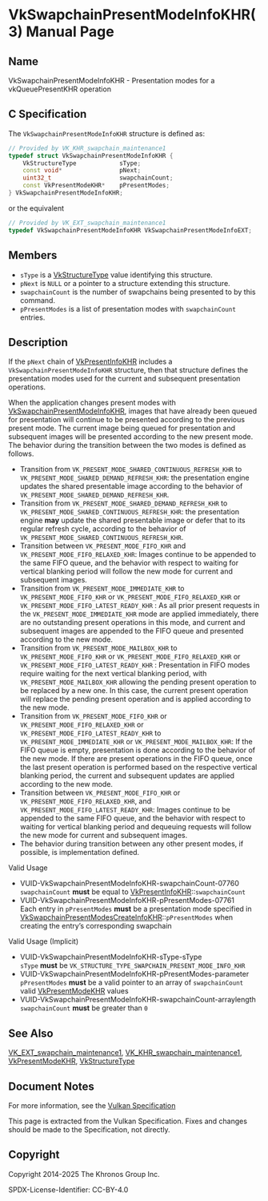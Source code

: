 # VkSwapchainPresentModeInfoKHR(3) Manual Page

## Name

VkSwapchainPresentModeInfoKHR - Presentation modes for a vkQueuePresentKHR operation



## [](#_c_specification)C Specification

The `VkSwapchainPresentModeInfoKHR` structure is defined as:

```c++
// Provided by VK_KHR_swapchain_maintenance1
typedef struct VkSwapchainPresentModeInfoKHR {
    VkStructureType            sType;
    const void*                pNext;
    uint32_t                   swapchainCount;
    const VkPresentModeKHR*    pPresentModes;
} VkSwapchainPresentModeInfoKHR;
```

or the equivalent

```c++
// Provided by VK_EXT_swapchain_maintenance1
typedef VkSwapchainPresentModeInfoKHR VkSwapchainPresentModeInfoEXT;
```

## [](#_members)Members

- `sType` is a [VkStructureType](https://registry.khronos.org/vulkan/specs/latest/man/html/VkStructureType.html) value identifying this structure.
- `pNext` is `NULL` or a pointer to a structure extending this structure.
- `swapchainCount` is the number of swapchains being presented to by this command.
- `pPresentModes` is a list of presentation modes with `swapchainCount` entries.

## [](#_description)Description

If the `pNext` chain of [VkPresentInfoKHR](https://registry.khronos.org/vulkan/specs/latest/man/html/VkPresentInfoKHR.html) includes a `VkSwapchainPresentModeInfoKHR` structure, then that structure defines the presentation modes used for the current and subsequent presentation operations.

When the application changes present modes with [VkSwapchainPresentModeInfoKHR](https://registry.khronos.org/vulkan/specs/latest/man/html/VkSwapchainPresentModeInfoKHR.html), images that have already been queued for presentation will continue to be presented according to the previous present mode. The current image being queued for presentation and subsequent images will be presented according to the new present mode. The behavior during the transition between the two modes is defined as follows.

- Transition from `VK_PRESENT_MODE_SHARED_CONTINUOUS_REFRESH_KHR` to `VK_PRESENT_MODE_SHARED_DEMAND_REFRESH_KHR`: the presentation engine updates the shared presentable image according to the behavior of `VK_PRESENT_MODE_SHARED_DEMAND_REFRESH_KHR`.
- Transition from `VK_PRESENT_MODE_SHARED_DEMAND_REFRESH_KHR` to `VK_PRESENT_MODE_SHARED_CONTINUOUS_REFRESH_KHR`: the presentation engine **may** update the shared presentable image or defer that to its regular refresh cycle, according to the behavior of `VK_PRESENT_MODE_SHARED_CONTINUOUS_REFRESH_KHR`.
- Transition between `VK_PRESENT_MODE_FIFO_KHR` and `VK_PRESENT_MODE_FIFO_RELAXED_KHR`: Images continue to be appended to the same FIFO queue, and the behavior with respect to waiting for vertical blanking period will follow the new mode for current and subsequent images.
- Transition from `VK_PRESENT_MODE_IMMEDIATE_KHR` to `VK_PRESENT_MODE_FIFO_KHR` or `VK_PRESENT_MODE_FIFO_RELAXED_KHR` or `VK_PRESENT_MODE_FIFO_LATEST_READY_KHR` : As all prior present requests in the `VK_PRESENT_MODE_IMMEDIATE_KHR` mode are applied immediately, there are no outstanding present operations in this mode, and current and subsequent images are appended to the FIFO queue and presented according to the new mode.
- Transition from `VK_PRESENT_MODE_MAILBOX_KHR` to `VK_PRESENT_MODE_FIFO_KHR` or `VK_PRESENT_MODE_FIFO_RELAXED_KHR` or `VK_PRESENT_MODE_FIFO_LATEST_READY_KHR` : Presentation in FIFO modes require waiting for the next vertical blanking period, with `VK_PRESENT_MODE_MAILBOX_KHR` allowing the pending present operation to be replaced by a new one. In this case, the current present operation will replace the pending present operation and is applied according to the new mode.
- Transition from `VK_PRESENT_MODE_FIFO_KHR` or `VK_PRESENT_MODE_FIFO_RELAXED_KHR` or `VK_PRESENT_MODE_FIFO_LATEST_READY_KHR` to `VK_PRESENT_MODE_IMMEDIATE_KHR` or `VK_PRESENT_MODE_MAILBOX_KHR`: If the FIFO queue is empty, presentation is done according to the behavior of the new mode. If there are present operations in the FIFO queue, once the last present operation is performed based on the respective vertical blanking period, the current and subsequent updates are applied according to the new mode.
- Transition between `VK_PRESENT_MODE_FIFO_KHR` or `VK_PRESENT_MODE_FIFO_RELAXED_KHR`, and `VK_PRESENT_MODE_FIFO_LATEST_READY_KHR`: Images continue to be appended to the same FIFO queue, and the behavior with respect to waiting for vertical blanking period and dequeuing requests will follow the new mode for current and subsequent images.
- The behavior during transition between any other present modes, if possible, is implementation defined.

Valid Usage

- [](#VUID-VkSwapchainPresentModeInfoKHR-swapchainCount-07760)VUID-VkSwapchainPresentModeInfoKHR-swapchainCount-07760  
  `swapchainCount` **must** be equal to [VkPresentInfoKHR](https://registry.khronos.org/vulkan/specs/latest/man/html/VkPresentInfoKHR.html)::`swapchainCount`
- [](#VUID-VkSwapchainPresentModeInfoKHR-pPresentModes-07761)VUID-VkSwapchainPresentModeInfoKHR-pPresentModes-07761  
  Each entry in `pPresentModes` **must** be a presentation mode specified in [VkSwapchainPresentModesCreateInfoKHR](https://registry.khronos.org/vulkan/specs/latest/man/html/VkSwapchainPresentModesCreateInfoKHR.html)::`pPresentModes` when creating the entry’s corresponding swapchain

Valid Usage (Implicit)

- [](#VUID-VkSwapchainPresentModeInfoKHR-sType-sType)VUID-VkSwapchainPresentModeInfoKHR-sType-sType  
  `sType` **must** be `VK_STRUCTURE_TYPE_SWAPCHAIN_PRESENT_MODE_INFO_KHR`
- [](#VUID-VkSwapchainPresentModeInfoKHR-pPresentModes-parameter)VUID-VkSwapchainPresentModeInfoKHR-pPresentModes-parameter  
  `pPresentModes` **must** be a valid pointer to an array of `swapchainCount` valid [VkPresentModeKHR](https://registry.khronos.org/vulkan/specs/latest/man/html/VkPresentModeKHR.html) values
- [](#VUID-VkSwapchainPresentModeInfoKHR-swapchainCount-arraylength)VUID-VkSwapchainPresentModeInfoKHR-swapchainCount-arraylength  
  `swapchainCount` **must** be greater than `0`

## [](#_see_also)See Also

[VK\_EXT\_swapchain\_maintenance1](https://registry.khronos.org/vulkan/specs/latest/man/html/VK_EXT_swapchain_maintenance1.html), [VK\_KHR\_swapchain\_maintenance1](https://registry.khronos.org/vulkan/specs/latest/man/html/VK_KHR_swapchain_maintenance1.html), [VkPresentModeKHR](https://registry.khronos.org/vulkan/specs/latest/man/html/VkPresentModeKHR.html), [VkStructureType](https://registry.khronos.org/vulkan/specs/latest/man/html/VkStructureType.html)

## [](#_document_notes)Document Notes

For more information, see the [Vulkan Specification](https://registry.khronos.org/vulkan/specs/latest/html/vkspec.html#VkSwapchainPresentModeInfoKHR)

This page is extracted from the Vulkan Specification. Fixes and changes should be made to the Specification, not directly.

## [](#_copyright)Copyright

Copyright 2014-2025 The Khronos Group Inc.

SPDX-License-Identifier: CC-BY-4.0
